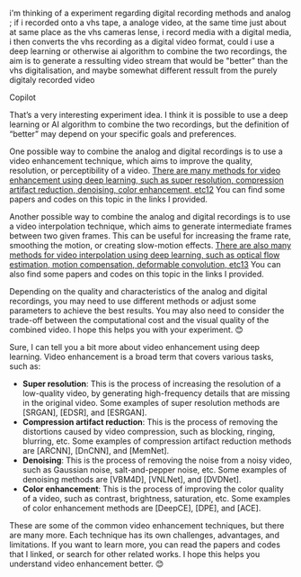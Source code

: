 i'm thinking of a experiment regarding digital recording methods and analog ; if i recorded onto a vhs tape, a analoge video, at the same time just about at same place as the vhs cameras lense, i record media with a digital media, i then converts the vhs recording as a digital video format, could i use a deep learning or otherwise ai algorithm to combine the two recordings, the aim is to generate a ressulting video stream that would be "better" than the vhs digitalisation, and maybe somewhat different ressult from the purely digitaly recorded video

Copilot

That’s a very interesting experiment idea. I think it is possible to use a deep learning or AI algorithm to combine the two recordings, but the definition of “better” may depend on your specific goals and preferences.

One possible way to combine the analog and digital recordings is to use a video enhancement technique, which aims to improve the quality, resolution, or perceptibility of a video. [There are many methods for video enhancement using deep learning, such as super resolution, compression artifact reduction, denoising, color enhancement, etc](https://paperswithcode.com/task/video-enhancement)[1](https://paperswithcode.com/task/video-enhancement)[2](https://paperswithcode.com/task/video-enhancement/latest) You can find some papers and codes on this topic in the links I provided.

Another possible way to combine the analog and digital recordings is to use a video interpolation technique, which aims to generate intermediate frames between two given frames. This can be useful for increasing the frame rate, smoothing the motion, or creating slow-motion effects. [There are also many methods for video interpolation using deep learning, such as optical flow estimation, motion compensation, deformable convolution, etc](https://paperswithcode.com/task/video-enhancement)[1](https://paperswithcode.com/task/video-enhancement)[3](https://github.com/jlygit/AI-video-enhance) You can also find some papers and codes on this topic in the links I provided.

Depending on the quality and characteristics of the analog and digital recordings, you may need to use different methods or adjust some parameters to achieve the best results. You may also need to consider the trade-off between the computational cost and the visual quality of the combined video. I hope this helps you with your experiment. 😊

Sure, I can tell you a bit more about video enhancement using deep learning. Video enhancement is a broad term that covers various tasks, such as:

- **Super resolution**: This is the process of increasing the resolution of a low-quality video, by generating high-frequency details that are missing in the original video. Some examples of super resolution methods are [SRGAN], [EDSR], and [ESRGAN].
- **Compression artifact reduction**: This is the process of removing the distortions caused by video compression, such as blocking, ringing, blurring, etc. Some examples of compression artifact reduction methods are [ARCNN], [DnCNN], and [MemNet].
- **Denoising**: This is the process of removing the noise from a noisy video, such as Gaussian noise, salt-and-pepper noise, etc. Some examples of denoising methods are [VBM4D], [VNLNet], and [DVDNet].
- **Color enhancement**: This is the process of improving the color quality of a video, such as contrast, brightness, saturation, etc. Some examples of color enhancement methods are [DeepCE], [DPE], and [ACE].

These are some of the common video enhancement techniques, but there are many more. Each technique has its own challenges, advantages, and limitations. If you want to learn more, you can read the papers and codes that I linked, or search for other related works. I hope this helps you understand video enhancement better. 😊